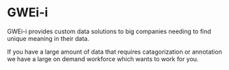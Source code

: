 # GWEi-i
GWEi-i provides custom data solutions to big companies needing to find unique meaning in their data.

If you have a large amount of data that requires catagorization or annotation we have a large
on demand workforce which wants to work for you.
